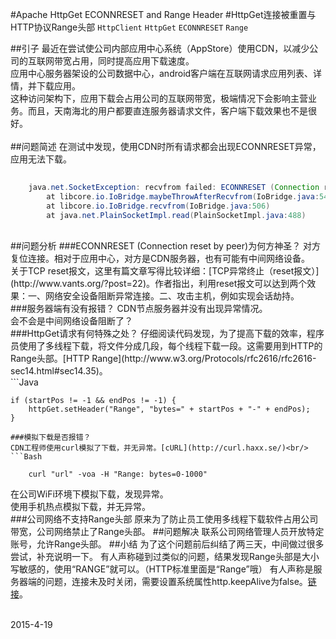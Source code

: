#Apache HttpGet ECONNRESET and Range Header
#HttpGet连接被重置与HTTP协议Range头部
`HttpClient` `HttpGet` `ECONNRESET` `Range`

##引子
最近在尝试使公司内部应用中心系统（AppStore）使用CDN，以减少公司的互联网带宽占用，同时提高应用下载速度。<br/>
应用中心服务器架设的公司数据中心，android客户端在互联网请求应用列表、详情，并下载应用。<br/>
这种访问架构下，应用下载会占用公司的互联网带宽，极端情况下会影响主营业务。而且，天南海北的用户都要直连服务器请求文件，客户端下载效果也不是很好。<br/>
<br/>
##问题简述
在测试中发现，使用CDN时所有请求都会出现ECONNRESET异常，应用无法下载。
```Java
	
	java.net.SocketException: recvfrom failed: ECONNRESET (Connection reset by peer)
		at libcore.io.IoBridge.maybeThrowAfterRecvfrom(IoBridge.java:542)
		at libcore.io.IoBridge.recvfrom(IoBridge.java:506)
		at java.net.PlainSocketImpl.read(PlainSocketImpl.java:488)
```
<br/>
##问题分析
###ECONNRESET (Connection reset by peer)为何方神圣？
对方复位连接。相对于应用中心，对方是CDN服务器，也有可能有中间网络设备。<br/>
关于TCP reset报文，这里有篇文章写得比较详细：[TCP异常终止（reset报文）](http://www.vants.org/?post=22)。作者指出，利用reset报文可以达到两个效果：一、网络安全设备阻断异常连接。二、攻击主机，例如实现会话劫持。<br/>
###服务器端有没有报错？
CDN节点服务器并没有出现异常情况。<br/>
会不会是中间网络设备阻断了？<br/>
###HttpGet请求有何特殊之处？
仔细阅读代码发现，为了提高下载的效率，程序员使用了多线程下载，将文件分成几段，每个线程下载一段。这需要用到HTTP的Range头部。[HTTP Range](http://www.w3.org/Protocols/rfc2616/rfc2616-sec14.html#sec14.35)。<br/>
```Java
	
	if (startPos != -1 && endPos != -1) {
		httpGet.setHeader("Range", "bytes=" + startPos + "-" + endPos);
	}
```
###模拟下载是否报错？
CDN工程师使用curl模拟了下载，并无异常。[cURL](http://curl.haxx.se/)<br/>
```Bash
	
	curl "url" -voa -H "Range: bytes=0-1000"
```
在公司WiFi环境下模拟下载，发现异常。<br/>
使用手机热点模拟下载，并无异常。<br/>
###公司网络不支持Range头部
原来为了防止员工使用多线程下载软件占用公司带宽，公司网络禁止了Range头部。
##问题解决
联系公司网络管理人员开放特定账号，允许Range头部。
##小结
为了这个问题前后纠结了两三天，中间做过很多尝试，补充说明一下。
有人声称碰到过类似的问题，结果发现Range头部是大小写敏感的，使用“RANGE”就可以。（HTTP标准里面是“Range”哦）
有人声称是服务器端的问题，连接未及时关闭，需要设置系统属性http.keepAlive为false。[链接](http://stackoverflow.com/questions/11207394/getting-socketexception-connection-reset-by-peer-in-android)。

<br/>
2015-4-19
